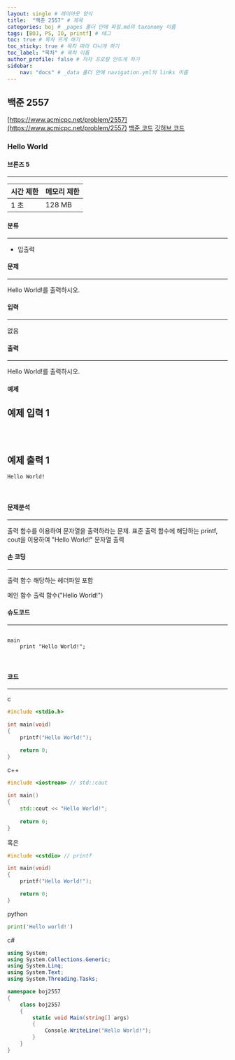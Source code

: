 ```yaml
---
layout: single # 레이아웃 양식
title:  "백준 2557" # 제목
categories: boj # _pages 폴더 안에 파일.md의 taxonomy 이름
tags: [BOJ, PS, IO, printf] # 태그
toc: true # 목차 뜨게 하기
toc_sticky: true # 목차 따라 다니게 하기
toc_label: "목차" # 목차 이름
author_profile: false # 저자 프로필 안뜨게 하기
sidebar:
    nav: "docs" # _data 폴더 안에 navigation.yml의 links 이름
---
```

## 백준 2557

[https://www.acmicpc.net/problem/2557](https://www.acmicpc.net/problem/2557)
[백준 코드](https://www.acmicpc.net/source/92731289)
[깃허브 코드](https://github.com/programbaam/boj/blob/main/boj2557/boj2557.cpp)

### Hello World
#### 브론즈 5
---

| 시간 제한 | 메모리 제한 |
| ----- | ------ |
| 1 초     | 128 MB     |

#### 분류
---
- 입출력
#### 문제
---
Hello World!를 출력하시오.
#### 입력
---
없음
#### 출력
---
Hello World!를 출력하시오.
#### 예제

예제 입력 1
---
```cmd
```
​

예제 출력 1
---
```cmd
Hello World!
```
​

#### 문제분석
---
출력 함수를 이용하여 문자열을 출력하라는 문제.
표준 출력 함수에 해당하는 printf, cout을 이용하여 "Hello World!" 문자열 출력
#### 손 코딩
---
출력 함수 해당하는 헤더파일 포함

메인 함수
출력 함수("Hello World!")
#### 슈도코드
---
```pseudocode

main
	print "Hello World!";

```
​

#### 코드
---

c
```c
#include <stdio.h>

int main(void)
{
	printf("Hello World!");

	return 0;
}
```

c++
```c++
#include <iostream> // std::cout

int main()
{
	std::cout << "Hello World!";
	
	return 0;
}
```
혹은
```c++
#include <cstdio> // printf

int main(void)
{
	printf("Hello World!");

	return 0;
}
```


python
```python
print('Hello world!')
```

c#
```c#
using System;
using System.Collections.Generic;
using System.Linq;
using System.Text;
using System.Threading.Tasks;

namespace boj2557
{
    class boj2557
    {
        static void Main(string[] args)
        {
            Console.WriteLine("Hello World!");
        }
    }
}

```
